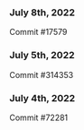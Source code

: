 ### July 8th, 2022

Commit #17579

### July 5th, 2022

Commit #314353


### July 4th, 2022

Commit #72281
